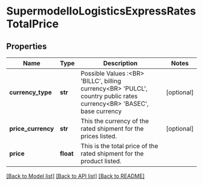 # SupermodelIoLogisticsExpressRatesTotalPrice

## Properties
Name | Type | Description | Notes
------------ | ------------- | ------------- | -------------
**currency_type** | **str** | Possible Values :&lt;BR&gt;                  &#x27;BILLC&#x27;, billing currency&lt;BR&gt;                  &#x27;PULCL&#x27;, country public rates currency&lt;BR&gt;                  &#x27;BASEC&#x27;, base currency | [optional] 
**price_currency** | **str** | This the currency of the rated shipment for the prices listed. | [optional] 
**price** | **float** | This is the total price of the rated shipment for the product listed. | 

[[Back to Model list]](../README.md#documentation-for-models) [[Back to API list]](../README.md#documentation-for-api-endpoints) [[Back to README]](../README.md)


